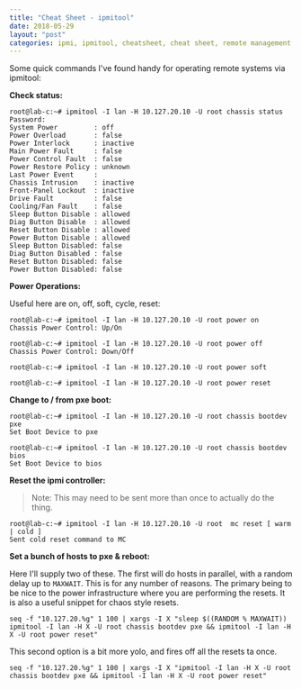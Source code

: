 ```yaml
---
title: "Cheat Sheet - ipmitool"
date: 2018-05-29
layout: "post"
categories: ipmi, ipmitool, cheatsheet, cheat sheet, remote management
---
```


Some quick commands I've found handy for operating remote systems via ipmitool:

__Check status:__

```
root@lab-c:~# ipmitool -I lan -H 10.127.20.10 -U root chassis status
Password:
System Power         : off
Power Overload       : false
Power Interlock      : inactive
Main Power Fault     : false
Power Control Fault  : false
Power Restore Policy : unknown
Last Power Event     :
Chassis Intrusion    : inactive
Front-Panel Lockout  : inactive
Drive Fault          : false
Cooling/Fan Fault    : false
Sleep Button Disable : allowed
Diag Button Disable  : allowed
Reset Button Disable : allowed
Power Button Disable : allowed
Sleep Button Disabled: false
Diag Button Disabled : false
Reset Button Disabled: false
Power Button Disabled: false
```

__Power Operations:__

Useful here are on, off, soft, cycle, reset:

```
root@lab-c:~# ipmitool -I lan -H 10.127.20.10 -U root power on
Chassis Power Control: Up/On

root@lab-c:~# ipmitool -I lan -H 10.127.20.10 -U root power off
Chassis Power Control: Down/Off

root@lab-c:~# ipmitool -I lan -H 10.127.20.10 -U root power soft

root@lab-c:~# ipmitool -I lan -H 10.127.20.10 -U root power reset
```

__Change to / from pxe boot:__

```
root@lab-c:~# ipmitool -I lan -H 10.127.20.10 -U root chassis bootdev pxe
Set Boot Device to pxe

root@lab-c:~# ipmitool -I lan -H 10.127.20.10 -U root chassis bootdev bios
Set Boot Device to bios
```

__Reset the ipmi controller:__

> Note: This may need to be sent more than once to actually do the thing.

```
root@lab-c:~# ipmitool -I lan -H 10.127.20.10 -U root  mc reset [ warm | cold ]
Sent cold reset command to MC
```

__Set a bunch of hosts to pxe & reboot:__

Here I'll supply two of these. The first will do hosts in parallel, with a random delay up to ```MAXWAIT```. This is for any number of reasons. The primary being to be nice to the power infrastructure where you are performing the resets. It is also a useful snippet for chaos style resets.

```
seq -f "10.127.20.%g" 1 100 | xargs -I X "sleep $((RANDOM % MAXWAIT)) ipmitool -I lan -H X -U root chassis bootdev pxe && ipmitool -I lan -H X -U root power reset"
```

This second option is a bit more yolo, and fires off all the resets ta once.

```
seq -f "10.127.20.%g" 1 100 | xargs -I X "ipmitool -I lan -H X -U root chassis bootdev pxe && ipmitool -I lan -H X -U root power reset"
```